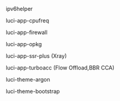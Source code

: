 ipv6helper

luci-app-cpufreq

luci-app-firewall

luci-app-opkg

luci-app-ssr-plus (Xray)

luci-app-turboacc (Flow Offload,BBR CCA)

luci-theme-argon

luci-theme-bootstrap
